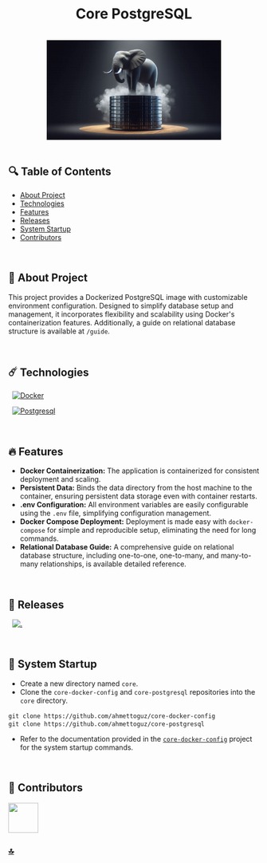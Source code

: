 <h1 id="top" align="center">Core PostgreSQL</h1>

<br>

<div align="center">
    <img height=200 src="assets/banner.png">
</div>

<br>

## 🔍 Table of Contents

- [About Project](#intro)
- [Technologies](#technologies)
- [Features](#features)
- [Releases](#releases)
- [System Startup](#system-startup)
- [Contributors](#contributors)

<br/>

<h2 id="intro">📌 About Project</h2>

This project provides a Dockerized PostgreSQL image with customizable environment configuration. Designed to simplify database setup and management, it incorporates flexibility and scalability using Docker's containerization features. Additionally, a guide on relational database structure is available at `/guide`.

<br/>

<h2 id="technologies">☄️ Technologies</h2>

&nbsp; [![Docker](https://img.shields.io/badge/docker-%230db7ed.svg?style=for-the-badge&logo=docker&logoColor=white)](https://www.docker.com/)

&nbsp; [![Postgresql](https://img.shields.io/badge/PostgreSQL-316192?style=for-the-badge&logo=postgresql&logoColor=white)](https://www.postgresql.org/)

<br/>

<h2 id="features">🔥 Features</h2>

+ **Docker Containerization:** The application is containerized for consistent deployment and scaling.
+ **Persistent Data:** Binds the data directory from the host machine to the container, ensuring persistent data storage even with container restarts.
+ **.env Configuration:** All environment variables are easily configurable using the `.env` file, simplifying configuration management.
+ **Docker Compose Deployment:** Deployment is made easy with `docker-compose` for simple and reproducible setup, eliminating the need for long commands.
+ **Relational Database Guide:** A comprehensive guide on relational database structure, including one-to-one, one-to-many, and many-to-many relationships, is available detailed reference.

<br/>

<h2 id="releases">🚢 Releases</h2>

&nbsp; [![.](https://img.shields.io/badge/1.0.0-233838?style=flat&label=version&labelColor=470137&color=077521)](https://github.com/ahmettoguz/core-postgresql/tree/v1.0.0)

<br/>

<h2 id="system-startup">🚀 System Startup</h2>

- Create a new directory named `core`.
- Clone the `core-docker-config` and `core-postgresql` repositories into the `core` directory.

```
git clone https://github.com/ahmettoguz/core-docker-config
git clone https://github.com/ahmettoguz/core-postgresql
```

- Refer to the documentation provided in the [`core-docker-config`](https://github.com/ahmettoguz/core-docker-config) project for the system startup commands.

<br/>

<h2 id="contributors">👥 Contributors</h2>

<a href="https://github.com/ahmettoguz" target="_blank"><img width=60 height=60 src="https://avatars.githubusercontent.com/u/101711642?v=4"></a>

### [🔝](#top)
